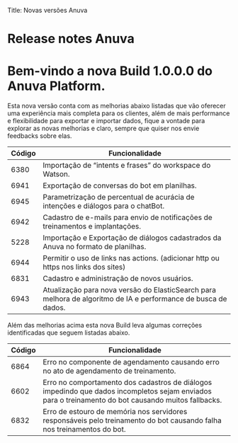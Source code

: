 Title: Novas versões Anuva
# Release notes Anuva

# Bem-vindo a nova Build 1.0.0.0 do Anuva Platform.

Esta nova versão conta com as melhorias abaixo listadas que vão oferecer
uma experiência mais completa para os clientes, além de mais performance e
flexibilidade para exportar e importar dados, fique a vontade para explorar as
novas melhorias e claro, sempre que quiser nos envie feedbacks sobre elas.

|Código|Funcionalidade|
|--------------|------------------|
|6380|Importação de “intents e frases” do workspace do Watson.|
|6941|Exportação de conversas do bot em planilhas.|
|6945|Parametrização de percentual de acurácia de intenções e diálogos para o chatBot.|
|6942|Cadastro de e-mails para envio de notificações de treinamentos e implantações.|
|5228|Importação e Exportação de diálogos cadastrados da Anuva no formato de planilhas.|
|6944|Permitir o uso de links nas actions. (adicionar http ou https nos links dos sites)|
|6831|Cadastro e administração de novos usuários.|
|6943|Atualização para nova versão do ElasticSearch para melhora de algoritmo de IA e performance de busca de dados.|

Além das melhorias acima esta nova Build leva algumas correções identificadas que
seguem listadas abaixo.

|Código|Funcionalidade|
|--------------|------------------|
|6864|Erro no componente de agendamento causando erro no ato de agendamento de treinamento.|
|6602|Erro no comportamento dos cadastros de diálogos impedindo que dados incompletos sejam enviados para o treinamento do bot causando muitos fallbacks.|
|6832|Erro de estouro de memória nos servidores responsáveis pelo treinamento do bot causando falha nos treinamentos do bot.|

